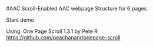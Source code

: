 #AAC
Scroll-Enabled AAC webpage Structure for 6 pages

Stars demo

Using: One Page Scroll 1.3.1 by Pete R
https://github.com/peachananr/onepage-scroll


